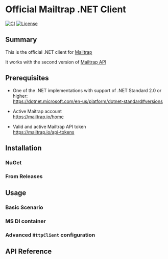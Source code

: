 # Official Mailtrap .NET Client

[![CI](https://github.com/railsware/mailtrap-dotnet/actions/workflows/build.yml/badge.svg?branch=main)](https://github.com/railsware/mailtrap-dotnet/actions/workflows/build.yml)
[![License](https://img.shields.io/badge/License-MIT-blue.svg)](https://github.com/railsware/mailtrap-dotnet/blob/main/LICENSE.md)


## Summary
This is the official .NET client for [Mailtrap](https://mailtrap.io/)

It works with the second version of [Mailtrap API](https://api-docs.mailtrap.io/docs/mailtrap-api-docs/5tjdeg9545058-mailtrap-api)


## Prerequisites
- One of the .NET implementations with support of .NET Standard 2.0 or higher:  
https://dotnet.microsoft.com/en-us/platform/dotnet-standard#versions

- Active Maitrap account  
https://mailtrap.io/home

- Valid and active Mailtrap API token  
https://mailtrap.io/api-tokens


## Installation

### NuGet

### From Releases


## Usage

### Basic Scenario

### MS DI container

### Advanced `HttpClient` configuration


## API Reference

